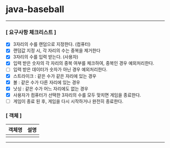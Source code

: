 # java-baseball

* * *

### [ 요구사항 체크리스트 ]

- [x] 3자리의 수를 랜덤으로 지정한다. (컴퓨터)
- [x] 랜덤값 지정 시, 각 자리의 수는 중복을 제거한다
- [x] 3자리의 수를 입력 받는다. (사용자)
- [x] 입력 받은 숫자의 각 자리의 중복 여부를 체크하여, 중복인 경우 예외처리한다.
- [ ] 입력 받은 데이터가 숫자가 아닌 경우 예외처리한다.
- [x] 스트라이크 : 같은 수가 같은 자리에 있는 경우
- [x] 볼 : 같은 수가 다른 자리에 있는 경우
- [x] 낫싱 : 같은 수가 어느 자리에도 없는 경우
- [x] 사용자가 컴퓨터가 선택한 3자리의 수를 모두 맞치면 게임을 종료한다.
- [ ] 게임이 종료 된 후, 게임을 다시 시작하거나 완전히 종료한다.

### [ 객체 ]

| 객체명 | 설명 | 
|-------|-----|
|       |     |



* * *